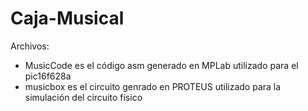 # Caja-Musical
Archivos:
- MusicCode es el código asm generado en MPLab utilizado para el pic16f628a
- musicbox es el circuito genrado en PROTEUS utilizado para la simulación del circuito físico
